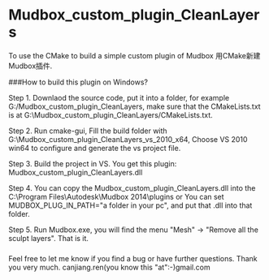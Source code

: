 Mudbox_custom_plugin_CleanLayers
================================

To use the CMake to build a simple custom plugin of Mudbox
用CMake新建Mudbox插件.

###How to build this plugin on Windows?

Step 1. Downlaod the source code, put it into a folder, 
for example G:/Mudbox_custom_plugin_CleanLayers, 
make sure that the CMakeLists.txt is at G:\Mudbox_custom_plugin_CleanLayers/CMakeLists.txt.

Step 2. Run cmake-gui, 
Fill the build folder with G:\Mudbox_custom_plugin_CleanLayers_vs_2010_x64, 
Choose VS 2010 win64 to configure and generate the vs project file.

Step 3. Build the project in VS. You get this plugin: 
Mudbox_custom_plugin_CleanLayers.dll 

Step 4. 
You can copy the Mudbox_custom_plugin_CleanLayers.dll into the 
C:\Program Files\Autodesk\Mudbox 2014\plugins
or 
You can set MUDBOX_PLUG_IN_PATH="a folder in your pc", and put that .dll into that folder.

Step 5. Run Mudbox.exe, you will find the menu "Mesh" -> "Remove all the sculpt layers".
That is it.

###

Feel free to let me know if you find a bug or have further questions. Thank you very much.
canjiang.ren(you know this "at":-)gmail.com

